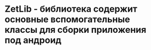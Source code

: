 # ZetLib - библиотека содержит основные вспомогательные классы для сборки приложения под андроид




